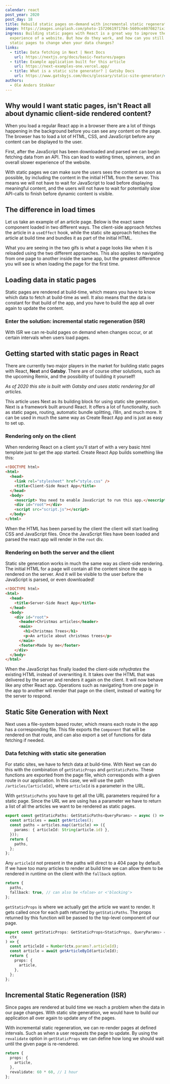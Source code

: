 ```yaml
---
calendar: react
post_year: 2020
post_day: 18
title: Rebuild static pages on-demand with incremental static regeneration
image: https://images.unsplash.com/photo-1572061971784-5609ce807082?ixid=MXwxMjA3fDB8MHxwaG90by1wYWdlfHx8fGVufDB8fHw%3D&ixlib=rb-1.2.1&auto=format&fit=crop&w=3450&q=100
ingress: Building static pages with React is a great way to improve the
  experience of a website. But how do they work, and how can you still get the
  static pages to change when your data changes?
links:
  - title: Data fetching in Next | Next Docs
    url: https://nextjs.org/docs/basic-features/pages
  - title: Example application built for this article
    url: https://next-examples-one.vercel.app/
  - title: What is a static site generator? | Gatsby Docs
    url: https://www.gatsbyjs.com/docs/glossary/static-site-generator/#what-is-a-static-site-generator
authors:
  - Ole Anders Stokker
---
```

## Why would I want static pages, isn't React all about dynamic client-side rendered content?

When you load a regular React app in a browser there are a lot of things happening in the background before you can see any content on the page. The browser has to load a lot of HTML, CSS, and JavaScript before any content can be displayed to the user.

First, after the JavaScript has been downloaded and parsed we can begin fetching data from an API. This can lead to waiting times, spinners, and an overall slower experience of the website.

With static pages we can make sure the users sees the content as soon as possible, by including the content in the initial HTML from the server. This means we will not have to wait for JavaScript to load before displaying meaningful content, and the users will not have to wait for potentially slow API-calls to finish before dynamic content is visible.

## The difference in load times

Let us take an example of an article page. Below is the exact same component loaded in two different ways. The client-side approach fetches the article in a `useEffect` hook, while the static site approach fetches the article at build time and bundles it as part of the initial HTML.

<!--
| Client-side rendering                                                     | Static site generation                                                     |
| ------------------------------------------------------------------------- | -------------------------------------------------------------------------- |
| ![Client-side rendering](https://next-examples-one.vercel.app/next-1.gif) | ![Static site generation](https://next-examples-one.vercel.app/next-2.gif) |
-->

What you are seeing in the two gifs is what a page looks like when it is reloaded using the two different approaches. This also applies to navigating from one page to another inside the same app, but the greatest difference you will see is when loading the page for the first time.

## Loading data in static pages

Static pages are rendered at build-time, which means you have to know which data to fetch at build-time as well. It also means that the data is constant for that build of the app, and you have to build the app all over again to update the content.

### Enter the solution: incremental static regeneration (ISR)

With ISR we can re-build pages on demand when changes occur, or at certain intervals when users load pages.

## Getting started with static pages in React

There are currently two major players in the market for building static pages with React, **Next** and **Gatsby**. There are of course other solutions, such as the upcoming Remix, and the possibility of building it yourself!

_As of 2020 this site is built with Gatsby and uses static rendering for all articles._

This article uses Next as its building block for using static site generation. Next is a framework built around React. It offers a lot of functionality, such as static pages, routing, automatic bundle splitting, i18n, and much more. It can be used in much the same way as Create React App and is just as easy to set up.

### Rendering only on the client

When rendering React on a client you'll start of with a very basic html template just to get the app started. Create React App builds something like this:

```html
<!DOCTYPE html>
<html>
  <head>
    <link rel="stylesheet" href="style.css" />
    <title>Client-Side React App</title>
  </head>
  <body>
    <noscript> You need to enable JavaScript to run this app.</noscript>
    <div id="root"></div>
    <script src="script.js"></script>
  </body>
</html>
```

When the HTML has been parsed by the client the client will start loading CSS and JavaScript files. Once the JavaScript files have been loaded and parsed the react app will render in the `root` div.

### Rendering on both the server and the client

Static site generation works in much the same way as client-side rendering. The initial HTML for a page will contain all the content since the app is rendered on the server. And it will be visible to the user before the JavaScript is parsed, or even downloaded!

```html
<!DOCTYPE html>
<html>
  <head>
    <title>Server-Side React App</title>
  </head>
  <body>
    <div id="root">
      <header>Christmas articles</header>
      <main>
        <h1>Christmas Trees</h1>
        <p>An article about christmas trees</p>
      </main>
      <footer>Made by me</footer>
    </div>
  </body>
</html>
```

When the JavaScript has finally loaded the client-side _rehydrates_ the existing HTML instead of overwriting it. It takes over the HTML that was delivered by the server and renders it again on the client. It will now behave like any other React app. Operations such as navigating from one page in the app to another will render that page on the client, instead of waiting for the server to respond.

## Static Site Generation with Next

Next uses a file-system based router, which means each route in the app has a corresponding file. This file exports the `Component` that will be rendered on that route, and can also export a set of functions for data fetching if needed.

### Data fetching with static site generation

For static sites, we have to fetch data at build-time.
With Next we can do this with the combination of `getStaticProps` and `getStaticPaths`. These functions are exported from the page file, which corresponds with a given route in our application.
In this case, we will use the path `/articles/[articleId]`, where `articleId` is a parameter in the URL.

With `getStaticPaths` you have to get all the URL parameters required for a static page. Since the URL we are using has a parameter we have to return a list of all the articles we want to be rendered as static pages.

```typescript
export const getStaticPaths: GetStaticPaths<QueryParams> = async () => {
  const articles = await getArticles();
  const paths = articles.map((article) => ({
    params: { articleId: String(article.id) },
  }));
  return {
    paths,
  };
};
```

Any `articleId` not present in the paths will direct to a 404 page by default. If we have too many articles to render at build time we can allow them to be rendered in runtime on the client with the `fallback` option.

```typescript
return {
  paths,
  fallback: true, // can also be <false> or <'blocking'>
};
```

`getStaticProps` is where we actually get the article we want to render. It gets called once for each path returned by `getStaticPaths`. The props returned by this function will be passed to the top-level component of our page.

```typescript
export const getStaticProps: GetStaticProps<StaticProps, QueryParams> = async (
  ctx
) => {
  const articleId = Number(ctx.params?.articleId);
  const article = await getArticleById(articleId);
  return {
    props: {
      article,
    },
  };
};
```

## Incremental Static Regeneration (ISR)

Since pages are rendered at build time we reach a problem when the data in our page changes. With static site generation, we would have to build our application all over again to update any of the pages.

With incremental static regeneration, we can re-render pages at defined intervals. Such as when a user requests the page to update. By using the `revalidate` option in `getStaticProps` we can define how long we should wait until the given page is re-rendered.

```typescript
return {
  props: {
    article,
  },
  revalidate: 60 * 60, // 1 hour
};
```
